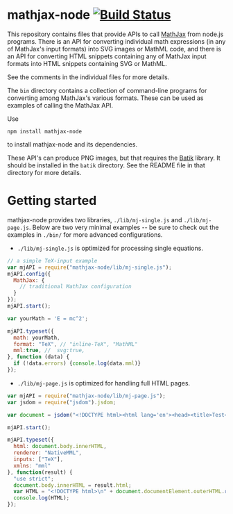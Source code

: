 # mathjax-node [![Build Status](https://travis-ci.org/mathjax/MathJax-node.svg?branch=develop)](https://travis-ci.org/mathjax/MathJax-node)

This repository contains files that provide APIs to call [MathJax](https://github.com/mathjax/mathjax) from 
node.js programs.  There is an API for converting individual math 
expressions (in any of MathJax's input formats) into SVG images or MathML 
code, and there is an API for converting HTML snippets containing any of 
MathJax input formats into HTML snippets containing SVG or MathML.

See the comments in the individual files for more details.

The `bin` directory contains a collection of command-line programs for 
converting among MathJax's various formats.  These can be used as examples 
of calling the MathJax API.

Use

    npm install mathjax-node

to install mathjax-node and its dependencies.

These API's can produce PNG images, but that requires the
[Batik](http://xmlgraphics.apache.org/batik/download.html) library.  It 
should be installed in the `batik` directory.  See the README file in that 
directory for more details.

# Getting started

mathjax-node provides two libraries, `./lib/mj-single.js` and `./lib/mj-page.js`. Below are two  very minimal examples -- be sure to check out the examples in `./bin/` for more advanced configurations.

* `./lib/mj-single.js` is optimized for processing single equations.


```javascript
// a simple TeX-input example
var mjAPI = require("mathjax-node/lib/mj-single.js");
mjAPI.config({
  MathJax: {
    // traditional MathJax configuration
  }
});
mjAPI.start();

var yourMath = 'E = mc^2';

mjAPI.typeset({
  math: yourMath,
  format: "TeX", // "inline-TeX", "MathML"
  mml:true, //  svg:true,
}, function (data) {
  if (!data.errors) {console.log(data.mml)}
});
```


* `./lib/mj-page.js` is optimized for handling full HTML pages. 


```javascript
var mjAPI = require("mathjax-node/lib/mj-page.js");
var jsdom = require("jsdom").jsdom;

var document = jsdom("<!DOCTYPE html><html lang='en'><head><title>Test</title></head><body><h1>Let's test mj-page</h1> <p> \\[f: X \\to Y\\], where \\( X = 2^{\\mathbb{N}}\\) </p></body></html>");

mjAPI.start();

mjAPI.typeset({
  html: document.body.innerHTML,
  renderer: "NativeMML",
  inputs: ["TeX"],
  xmlns: "mml"
}, function(result) {
  "use strict";
  document.body.innerHTML = result.html;
  var HTML = "<!DOCTYPE html>\n" + document.documentElement.outerHTML.replace(/^(\n|\s)*/, "");
  console.log(HTML);
});
```
